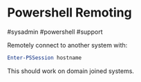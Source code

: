 # Powershell Remoting
#sysadmin #powershell #support 

Remotely connect to another system with:

```powershell
Enter-PSSession hostname
```

This should work on domain joined systems. 